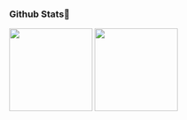 <h3 id ="stats">Github Stats👋</h3>

<p>
<img height=150 src="https://github-readme-stats.vercel.app/api?username=hxhb&show_icons=true&count_private=true&theme=radical">
<img height=150 src="https://github-readme-stats.vercel.app/api/top-langs/?username=hxhb&layout=compact&theme=radical&hide=HTML,Javascript">
<p>
